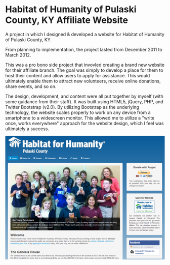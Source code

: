 Habitat of Humanity of Pulaski County, KY Affiliate Website
================

A project in which I designed & developed a website for Habitat of Humanity of Pulaski County, KY.

From planning to implementation, the project lasted from December 2011 to March 2012.

This was a pro bono side project that invovled creating a brand new website for their affiliate branch.   The goal was simply to develop a place for them to host their content and allow users to apply for assistance.  This would ultimately enable them to attract new volunteers, receive online donations, share events, and so on.  

The design, development, and content were all put together by myself (with some guidance from their staff).  It was built using HTML5, jQuery, PHP, and Twitter Bootstrap (v2.0).  By utilizing Bootstrap as the underlying technology, the website scales properly to work on any device from a smartphone to a widescreen monitor.  This allowed me to utilize a "write once, works everywhere" approach for the website design, which I feel was ultimately a success.

<p align="center">
  <img src="img/Habitat Website Screenshot.PNG" title="hover text">
</p>
